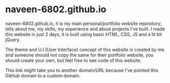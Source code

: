 # naveen-6802.github.io

naveen-6802.github.io, it is my main personal/portfolio website repository; tells about me, my skills, my experience and about projects I've built.
I made this website in just 2 days, it is built using basic HTML, CSS, JS and a lit bit jQuery.

The theme and U.I.(User Interface) concept of this website is created by me and someone should not copy the same for their portfolio website, you should create your own, but feel free to see code of this website.

This link might take you to another domain/URL because I've pointed this GitHub domain to a custom domain.
